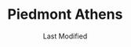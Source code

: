---
layout: location-page
date: Last Modified
description: "Local COVID-19 testing is available at Piedmont Athens in Watkinsville, Georgia, USA."
permalink: "locations/georgia/watkinsville/piedmont-athens/"
tags:
  - locations
  - georgia
title: Piedmont Athens
uniqueName: piedmont-athens
state: Georgia
stateAbbr: GA
hood: "Watkinsville"
address: "1305 Jennings Mill Rd"
city: "Watkinsville"
zip: "30677"
zipsNearby: "30807 31024 31026 31032 31033 31034 31038 31045 31046 30817 30819 31059 31061 31062 30820 31064 30821 31085 31087 30824 30828 31094 29840 29628 29643 29655 29659 29675 29684 29689 29693 30004 30005 30009 30022 30023 30510 30619 30601 30602 30603 30604 30605 30606 30607 30608 30609 30612 30301 30302 30303 30304 30305 30306 30307 30308 30309 30310 30311 30312 30313 30314 30315 30316 30317 30318 30319 30320 30321 30322 30324 30325 30326 30327 30328 30329 30330 30332 30333 30334 30338 30339 30340 30341 30342 30343 30344 30345 30346 30348 30350 30353 30354 30355 30356 30357 30358 30359 30360 30361 30362 30363 30366 30368 30369 30370 30371 30374 30375 30377 30378 30380 30384 30385 30388 30392 30394 30396 30398 31106 31107 31119 31126 31131 31139 31141 31145 31146 31150 31156 31192 31193 31195 31196 39901 30011 30002 30511 30620 30621 30622 30623 30516 30624 30517 30625 30515 30518 30519 30520 30169 30627 30521 30523 30021 30527 30528 30628 30629 30529 30530 30599 30288 30012 30013 30094 30531 30014 30015 30016 30630 30631 30028 30040 30041 30019 30533 30597 30633 30534 30030 30031 30032 30033 30034 30035 30036 30037 30535 30544 30634 30026 30029 30095 30096 30097 30098 30099 30538 30635 30294 30638 30216 30542 30297 30298 30639 30501 30503 30504 30506 30507 30543 30641 30017 30642 30228 30643 30545 30645 30547 30548 30646 30647 30233 30549 30234 30018 30236 30237 30238 30553 30042 30043 30044 30045 30046 30049 30648 30047 30048 30038 30058 30248 30052 30250 30554 30252 30253 30650 30055 30557 30558 30655 30656 30260 30287 30563 30564 30056 30565 30003 30010 30071 30091 30092 30093 30502 30566 30054 30567 30072 30070 30660 30074 30273 30274 30296 30075 30076 30077 30662 30663 30079 30664 30665 30039 30078 30025 30666 30667 30671 30281 30083 30086 30087 30088 30024 30573 30575 30668 30577 30598 30084 30085 30580 30669 30673 30677 30678 30680 30683 30073 30347 30376 30379 30386 30387 30389 30390 30399 30596 31120 31191 31197 31198 31199" 
mapUrl: "http://maps.apple.com/?q=Piedmont+Athens&address=1305+Jennings+Mill+Rd,Watkinsville,Georgia,30677"
locationType: Drive-thru
phone: "866-460-1119"
website: "undefined"
onlineBooking: undefined
closed: undefined
closedUpdate: May 23rd, 2020
notes: "By appointment only. For individuals with symptoms."
days: Weekdays
hours: 9AM-3PM
ctaMessage: Call 866-460-1119
ctaUrl: "tel:866-460-1119"
---